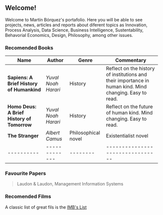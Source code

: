 ## Welcome!

Welcome to Martín Bórquez's portafolio. Here you will be able to see projects, news, articles and reports about diferent topics as Innovation, Process Analysis, Data Science, Business Intelligence, Sustentability, Behavorial Economics, Design, Philosophy, among other issues.

### Recomended Books                                                                                                     
| Name  |   Author        |  Genre  | Commentary |  
|----------|-------------|--------|--------------------------------| 
| **Sapiens: A Brief History of Humankind**|  *Yuval Noah Harari* | History | Reflect on the history of institutions and their importance in human kind. Mind changing. Easy to read.| 
| **Homo Deus: A Brief History of Tomorrow**| *Yuval Noah Harari* | History | Reflect on the future of human kind. Mind changing. Easy to read.|
| **The Stranger**| *Albert Camus* | Philosophical novel| Existentialist novel|
|----------|-------------|--------|--------------------------------| 

### Favourite Papers
>Laudon & Laudon, Management Information Systems

### Recomended Films
A classic list of great fils is the [IMB's List](https://www.imdb.com/chart/top/)
